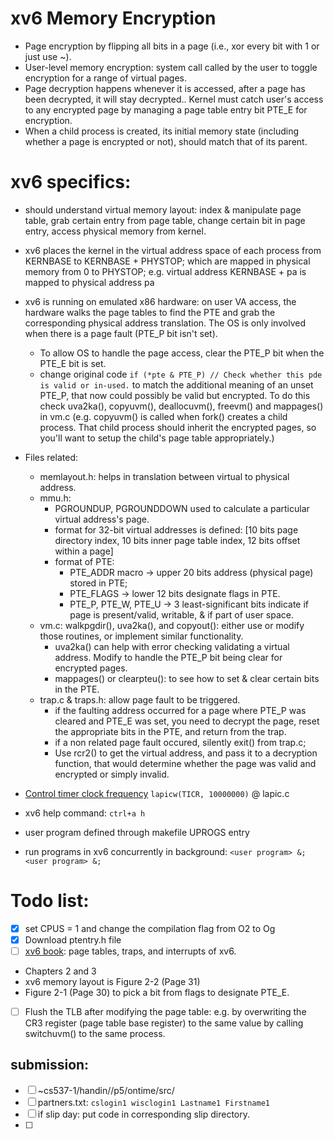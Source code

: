 # xv6 Memory Encryption
- Page encryption by flipping all bits in a page (i.e., xor every bit with 1 or just use ~).
- User-level memory encryption: system call called by the user to toggle encryption for a range of virtual pages.
- Page decryption happens whenever it is accessed, after a page has been decrypted, it will stay decrypted.. Kernel must catch user's access to any encrypted page by managing a page table entry bit PTE_E for encryption.
- When a child process is created, its initial memory state (including whether a page is encrypted or not), should match that of its parent.

# xv6 specifics: 
- should understand virtual memory layout: index & manipulate page table, grab certain entry from page table, change certain bit in page entry, access physical memory from kernel.
- xv6 places the kernel in the virtual address space of each process from KERNBASE to KERNBASE + PHYSTOP; which are mapped in physical memory from 0 to PHYSTOP; e.g. virtual address KERNBASE + pa is mapped to physical address pa
- xv6 is running on emulated x86 hardware: on user VA access, the hardware walks the page tables to find the PTE and grab the corresponding physical address translation. The OS is only involved when there is a page fault (PTE_P bit isn't set).
  - To allow OS to handle the page access, clear the PTE_P bit when the PTE_E bit is set.
  - change original code `if (*pte & PTE_P) // Check whether this pde is valid or in-used.` to match the additional meaning of an unset PTE_P, that now could possibly be valid but encrypted. To do this check uva2ka(), copyuvm(), deallocuvm(), freevm() and mappages() in vm.c (e.g. copyuvm() is called when fork() creates a child process. That child process should inherit the encrypted pages, so you'll want to setup the child's page table appropriately.)
- Files related: 
  - memlayout.h: helps in translation between virtual to physical address.
  - mmu.h: 
    - PGROUNDUP, PGROUNDDOWN used to calculate a particular virtual address's page.
    - format for 32-bit virtual addresses is defined: [10 bits page directory index, 10 bits inner page table index, 12 bits offset within a page]
    - format of PTE: 
      - PTE_ADDR macro -> upper 20 bits address (physical page) stored in PTE; 
      - PTE_FLAGS -> lower 12 bits designate flags in PTE.
      - PTE_P, PTE_W, PTE_U -> 3 least-significant bits indicate if page is present/valid, writable, & if part of user space.
  - vm.c: walkpgdir(), uva2ka(), and copyout(): either use or modify those routines, or implement similar functionality. 
    - uva2ka() can help with error checking validating a virtual address. Modify to handle the PTE_P bit being clear for encrypted pages.
    - mappages() or clearpteu(): to see how to set & clear certain bits in the PTE.
  - trap.c & traps.h: allow page fault to be triggered. 
    - if the faulting address occurred for a page where PTE_P was cleared and PTE_E was set, you need to decrypt the page, reset the appropriate bits in the PTE, and return from the trap.
    - if a non related page fault occured, silently exit() from trap.c;
    - Use rcr2() to get the virtual address, and pass it to a decryption function, that would determine whether the page was valid and encrypted or simply invalid.

- [Control timer clock frequency](https://stackoverflow.com/questions/59276602/how-to-modify-process-preemption-policies-like-rr-time-slices-in-xv6) `lapicw(TICR, 10000000)` @ lapic.c
- xv6 help command: `ctrl+a h`
- user program defined through makefile UPROGS entry
- run programs in xv6 concurrently in background: `<user program> &; <user program> &;`

# Todo list:
- [x]  set CPUS = 1 and change the compilation flag from O2 to Og
- [x]  Download ptentry.h file
- [ ]  [xv6 book](https://pdos.csail.mit.edu/6.828/2018/xv6/book-rev11.pdf): page tables, traps, and interrupts of xv6. 
  - Chapters 2 and 3
  - xv6 memory layout is Figure 2-2 (Page 31)
  - Figure 2-1 (Page 30) to pick a bit from flags to designate PTE_E. 
- [ ] Flush the TLB after modifying the page table: e.g. by overwriting the CR3 register (page table base register) to the same value by calling switchuvm() to the same process.


## submission: 
- [ ] ~cs537-1/handin/<login>/p5/ontime/src/<xv6 files>
- [ ] partners.txt: `cslogin1 wisclogin1 Lastname1 Firstname1`
- [ ] if slip day: put code in corresponding slip directory.
- [ ] 